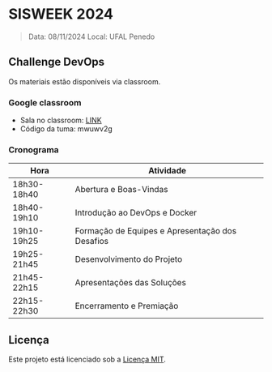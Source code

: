 # SISWEEK 2024

> Data: 08/11/2024
> Local: UFAL Penedo

## Challenge DevOps

Os materiais estão disponíveis via classroom.

### Google classroom

- Sala no classroom: [LINK](https://classroom.google.com/c/NzI5MTg1MzA3NzYw?cjc=mwuwv2g) <br/>
- Código da tuma: mwuwv2g

### Cronograma

|Hora|Atividade|
|-|-|
|18h30-18h40|Abertura e Boas-Vindas|
|18h40-19h10|Introdução ao DevOps e Docker|
|19h10-19h25|Formação de Equipes e Apresentação dos Desafios|
|19h25-21h45|Desenvolvimento do Projeto|
|21h45-22h15|Apresentações das Soluções|
|22h15-22h30|Encerramento e Premiação|

## Licença

Este projeto está licenciado sob a [Licença MIT](LICENSE).